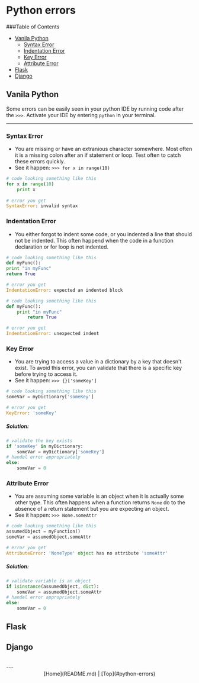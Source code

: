 # Python errors



###Table of Contents
* [Vanila Python](#vanila-python)
	* [Syntax Error](#syntax-error)
	* [Indentation Error](#indentation-error)
	* [Key Error](#key-error)
	* [Attribute Error](#attribute-error) 
* [Flask](#flask)
* [Django](#django)

## Vanila Python
Some errors can be easily seen in your python IDE by running code after the ```>>>```. Activate your IDE by entering ```python``` in your terminal.

-----------------------
### Syntax Error

* You are missing or have an extranious character somewhere. Most often it is a missing colon after an if statement or loop. Test often to catch these errors quickly.
* See it happen: ```>>> for x in range(10)```

```python
# code looking something like this
for x in range(10)
	print x 
	
# error you get
SyntaxError: invalid syntax
```

### Indentation Error
* You either forgot to indent some code, or you indented a line that should not be indented. This often happend when the code in a function declaration or for loop is not indented. 

```python
# code looking something like this
def myFunc():
print "in myFunc"
return True

# error you get
IndentationError: expected an indented block
```
```python
# code looking something like this
def myFunc():
	print "in myFunc"
		return True

# error you get
IndentationError: unexpected indent
```

### Key Error
* You are trying to access a value in a dictionary by a key that doesn't exist. To avoid this error, you can validate that there is a specific key before trying to access it.
* See it happen: ``` >>> {}['someKey'] ```

```python
# code looking something like this
someVar = myDictionary['someKey']

# error you get
KeyError: 'someKey'
```
##### Solution:
```python
# validate the key exists
if 'someKey' in myDictionary:
	someVar = myDictionary['someKey']
# handel error appropriately
else:
	someVar = 0
```

### Attribute Error
* You are assuming some variable is an object when it is actually some other type. This often happens when a function returns ```None``` do to the absence of a return statement but you are expecting an object.
* See it happen: ``` >>> None.someAttr ```

```python
# code looking something like this
assumedObject = myFunction()
someVar = assumedObject.someAttr

# error you get
AttributeError: 'NoneType' object has no attribute 'someAttr'
```
##### Solution:
```python
# validate variable is an object
if isinstance(assumedObject, dict):
	someVar = assumedObject.someAttr
# handel error appropriately
else:
	someVar = 0
```

## Flask

## Django

<br>
---
<center>[Home](README.md) | [Top](#python-errors)</center>
